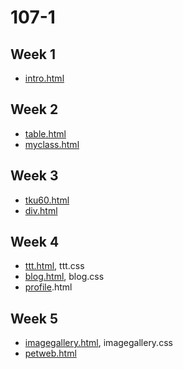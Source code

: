 # 107-1

## Week 1

* [intro.html](http://127.0.0.1:1236/w01/intro.html)

## Week 2
* [table.html](http://127.0.0.1:1236/w02/table.html)
* [myclass.html](http://127.0.0.1:1236/w02/myclass.html)

## Week 3
* [tku60.html](http://127.0.0.1:1236/w03/tku60.html)
* [div.html](http://127.0.0.1:1236/w03/div.html)

## Week 4
* [ttt.html](http://127.0.0.1:1236/w04/ttt.html), ttt.css
* [blog.html](http://127.0.0.1:1236/w04/blog.html), blog.css
* [profile](http://127.0.0.1:1236/w04/profile.html).html

## Week 5
* [imagegallery.html](http://127.0.0.1:1236/w05/imagegallery.html), imagegallery.css
* [petweb.html](http://127.0.0.1:1236/w05/pet%20website/index.html)
<!--stackedit_data:
eyJoaXN0b3J5IjpbMjg4MTY1OTU0LC05ODk5MjEwMjRdfQ==
-->